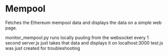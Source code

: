 # Mempool
Fetches the Ethereum mempool data and displays the data on a simple web page.

monitor_mempool.py runs locally puuling from the websocket every 1 second
server.js just takes that data and displays it on localhost:3000
test.js was just created for troubleshooting 
